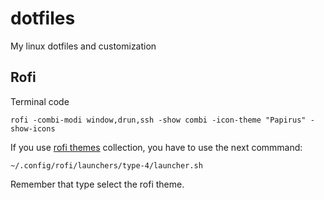 # dotfiles
My linux dotfiles and customization 

## Rofi 
Terminal code 
```
rofi -combi-modi window,drun,ssh -show combi -icon-theme "Papirus" -show-icons
```
 If you use [rofi themes](https://github.com/adi1090x/rofi) collection, you have to use the next commmand: 
 ```
 ~/.config/rofi/launchers/type-4/launcher.sh
 ```
 Remember that type select the rofi theme.

